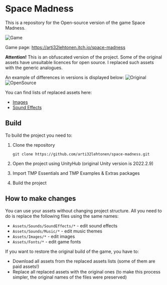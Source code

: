 ﻿# Space Madness

This is a repository for the Open-source version of the game Space Madness.

![Game](RepositoryFiles/space_madness.gif)

Game page: https://arti32lehtonen.itch.io/space-madness

**Attention!**
This is an obfuscated version of the project.
Some of the original assets have unsuitable licences for open source.
I replaced such assets with the generic analogues.

An example of differences in versions is displayed below:
![Original](RepositoryFiles/original_game.png)
![OpenSource](RepositoryFiles/open-source-version.png)

You can find lists of replaced assets here:
* [Images](https://github.com/arti32lehtonen/space-madness/blob/main/Assets/Images/README.md)
* [Sound Effects](https://github.com/arti32lehtonen/space-madness/blob/main/Assets/Sounds/SoundEffects/README.md)

## Build

To build the project you need to:
1. Clone the repository

   `git clone https://github.com/arti32lehtonen/space-madness.git`
2. Open the project using UnityHub (original Unity version is 2022.2.9)
3. Import TMP Essentials and TMP Examples & Extras packages
4. Build the project

## How to make changes

You can use your assets without changing project structure.
All you need to do is replace the following files using the same names:
* `Assets/Sounds/SoundEffects/*` - edit sound effects
* `Assets/Sounds/Music/*` - edit music themes
* `Assets/Images/*` - edit images
* `Assets/Fonts/*` - edit game fonts

If you want to restore the original build of the game, you have to:
* Download all assets from the replaced assets lists (some of them are paid assets!)
* Replace all replaced assets with the original ones (to make this process simpler, the original names of the files were preserved)